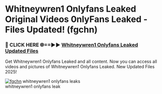 # Whitneywren1 Onlyfans Leaked Original Videos 0nlyFans Leaked - Files Updated! (fgchn)

<h3>🔴 CLICK HERE 🌐==►► <a href="https://tinyurl.com/2wckxsce" rel="nofollow">Whitneywren1 Onlyfans Leaked Updated Files</a></h3>

Get Whitneywren1 Onlyfans Leaked and all content. Now you can access all videos and pictures of Whitneywren1 Onlyfans Leaked. New Updated Files 2025!

[![fgchn](https://i.imgur.com/AFduVYN.gif)](https://tinyurl.com/2wckxsce)
whitneywren1 onlyfans leaks<br>
whitneywren1 onlyfans leak
